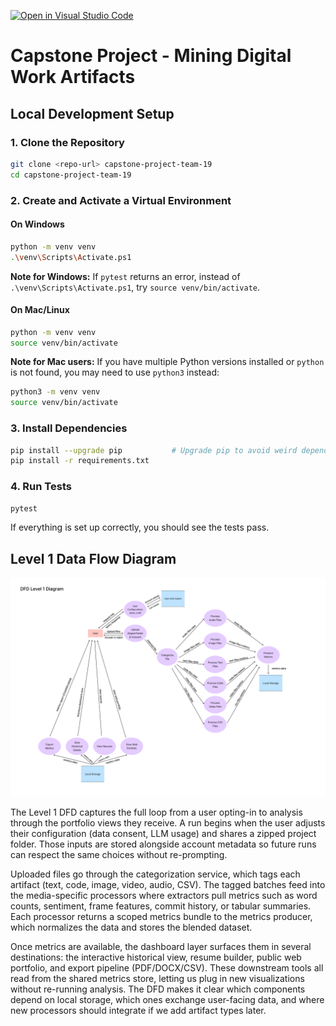[![Open in Visual Studio Code](https://classroom.github.com/assets/open-in-vscode-2e0aaae1b6195c2367325f4f02e2d04e9abb55f0b24a779b69b11b9e10269abc.svg)](https://classroom.github.com/online_ide?assignment_repo_id=20544404&assignment_repo_type=AssignmentRepo)

# Capstone Project - Mining Digital Work Artifacts

## Local Development Setup

### 1. Clone the Repository

```bash
git clone <repo-url> capstone-project-team-19
cd capstone-project-team-19
```

### 2. Create and Activate a Virtual Environment

#### On Windows
```bash
python -m venv venv
.\venv\Scripts\Activate.ps1
```
**Note for Windows:** If `pytest` returns an error, instead of `.\venv\Scripts\Activate.ps1`, try `source venv/bin/activate`.

#### On Mac/Linux
```bash
python -m venv venv
source venv/bin/activate
```

**Note for Mac users:** If you have multiple Python versions installed or `python` is not found, you may need to use `python3` instead:
```bash
python3 -m venv venv
source venv/bin/activate
```

### 3. Install Dependencies
```bash
pip install --upgrade pip           # Upgrade pip to avoid weird dependency errors
pip install -r requirements.txt
```

### 4. Run Tests
```bash
pytest
```

If everything is set up correctly, you should see the tests pass.

## Level 1 Data Flow Diagram

![DFD Level 1](docs/plan/Updated-DFD-Level-1-Diagram.png)

The Level 1 DFD captures the full loop from a user opting-in to analysis through the portfolio views they receive. A run begins when the user adjusts their configuration (data consent, LLM usage) and shares a zipped project folder. Those inputs are stored alongside account metadata so future runs can respect the same choices without re-prompting.

Uploaded files go through the categorization service, which tags each artifact (text, code, image, video, audio, CSV). The tagged batches feed into the media-specific processors where extractors pull metrics such as word counts, sentiment, frame features, commit history, or tabular summaries. Each processor returns a scoped metrics bundle to the metrics producer, which normalizes the data and stores the blended dataset.

Once metrics are available, the dashboard layer surfaces them in several destinations: the interactive historical view, resume builder, public web portfolio, and export pipeline (PDF/DOCX/CSV). These downstream tools all read from the shared metrics store, letting us plug in new visualizations without re-running analysis. The DFD makes it clear which components depend on local storage, which ones exchange user-facing data, and where new processors should integrate if we add artifact types later.
